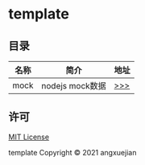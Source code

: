 # template


## 目录
名称 | 简介| 地址 
--- | --- |---
mock | nodejs mock数据 | [ >>> ](mock)

## 许可
[MIT License](LICENSE)

template Copyright © 2021 angxuejian
